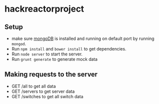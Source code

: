 # hackreactorproject

## Setup
* make sure [mongoDB](http://www.mongodb.org/) is installed and running on default port by running `mongod`.
* Run `npm install` and `bower install` to get dependencies. 
* Run `node server` to start the server.
* Run `grunt generate` to generate mock data

## Making requests to the server
* GET /all to get all data
* GET /servers to get server data
* GET /switches to get all switch data
